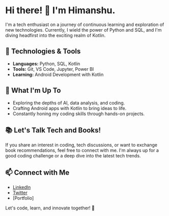 # Hi there! 👋 I'm Himanshu.

I'm a tech enthusiast on a journey of continuous learning and exploration of new technologies. Currently, I wield the power of Python and SQL, and I'm diving headfirst into the exciting realm of Kotlin.

## 🔧 Technologies & Tools

- **Languages:** Python, SQL, Kotlin
- **Tools:** Git, VS Code, Jupyter, Power BI
- **Learning:** Android Development with Kotlin

## 🚀 What I'm Up To

- Exploring the depths of AI, data analysis, and coding.
- Crafting Android apps with Kotlin to bring ideas to life.
- Constantly honing my coding skills through hands-on projects.

## 📚 Let's Talk Tech and Books!

If you share an interest in coding, tech discussions, or want to exchange book recommendations, feel free to connect with me. I'm always up for a good coding challenge or a deep dive into the latest tech trends.

## 📫 Connect with Me

- [LinkedIn](https://www.linkedin.com/in/himanshu-rawat-184791220)
- [Twitter](@Himanshurv3301)
- [Portfolio]

Let's code, learn, and innovate together! 🚀
